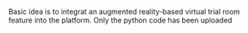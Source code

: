 Basic idea is to integrat an augmented reality-based virtual trial room feature into the platform.
Only the python code has been uploaded

